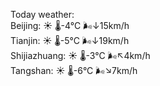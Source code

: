 Today weather:  
Beijing: ☀️   🌡️-4°C 🌬️↓15km/h  
Tianjin: ☀️   🌡️-5°C 🌬️↓19km/h  
Shijiazhuang: ☀️   🌡️-3°C 🌬️↖4km/h  
Tangshan: ☀️   🌡️-6°C 🌬️↘7km/h  
